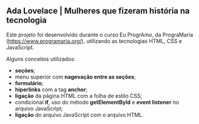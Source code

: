 ## Ada Lovelace | Mulheres que fizeram história na tecnologia

Este projeto foi desenvolvido durante o curso Eu ProgrAmo, da PrograMaria (https://www.programaria.org/), utilizando as tecnologias HTML, CSS e JavaScript. 

Alguns conceitos utilizados:
- **seções**;
- menu superior com **nagevação entre as seções**;
- **formulário**;
- **hiperlinks** com a tag **anchor**;
- **ligação** da página HTML com a folha de estilo CSS;
- condicional **if**, uso do método **getElementById**  e **event listener** no arquivo JavaScript;
- **ligação** do arquivo JavaScript com o arquivo HTML.
